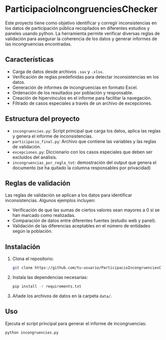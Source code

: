 # ParticipacioIncongruenciesChecker

Este proyecto tiene como objetivo identificar y corregir inconsistencias en los datos de participación pública recopilados en diferentes estudios y paneles usando python. La herramienta permite verificar diversas reglas de validación para asegurar la coherencia de los datos y generar informes de las incongruencias encontradas.

## Características

- Carga de datos desde archivos `.sav` y `.xlsx`.
- Verificación de reglas predefinidas para detectar inconsistencias en los datos.
- Generación de informes de incongruencias en formato Excel.
- Ordenación de los resultados por población y responsable.
- Creación de hipervínculos en el informe para facilitar la navegación.
- Filtrado de casos especiales a través de un archivo de excepciones.

## Estructura del proyecto

- `incongruencies.py`: Script principal que carga los datos, aplica las reglas y genera el informe de inconsistencias.
- `participacio_final.py`: Archivo que contiene las variables y las reglas de validación.
- `excepciones.py`: Diccionario con los casos especiales que deben ser excluidos del análisis.
- `incongruencias_por_regla_tot`: demostración del output que genera el documento (se ha quitado la columna responsables por privacidad)

## Reglas de validación

Las reglas de validación se aplican a los datos para identificar inconsistencias. Algunos ejemplos incluyen:
- Verificación de que las sumas de ciertos valores sean mayores a 0 si se han marcado como realizadas.
- Comparación de datos entre diferentes fuentes (estudio web y panel).
- Validación de las diferencias aceptables en el número de entidades según la población.

## Instalación

1. Clona el repositorio:
    ```bash
    git clone https://github.com/tu-usuario/ParticipacioIncongruenciesChecker.git
    ```

2. Instala las dependencias necesarias:
    ```bash
    pip install -r requirements.txt
    ```

3. Añade los archivos de datos en la carpeta `data/`.

## Uso

Ejecuta el script principal para generar el informe de incongruencias:
```bash
python incongruencies.py
